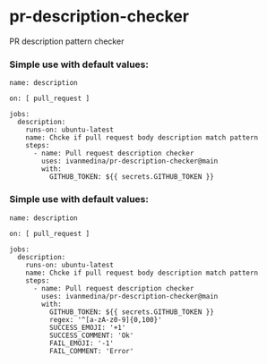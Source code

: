 # pr-description-checker
PR description pattern checker


### Simple use with default values:

```
name: description

on: [ pull_request ]

jobs:
  description: 
    runs-on: ubuntu-latest
    name: Chcke if pull request body description match pattern
    steps:
      - name: Pull request description checker
        uses: ivanmedina/pr-description-checker@main
        with:
          GITHUB_TOKEN: ${{ secrets.GITHUB_TOKEN }}
```

### Simple use with default values:

```
name: description

on: [ pull_request ]

jobs:
  description: 
    runs-on: ubuntu-latest
    name: Chcke if pull request body description match pattern
    steps:
      - name: Pull request description checker
        uses: ivanmedina/pr-description-checker@main
        with:
          GITHUB_TOKEN: ${{ secrets.GITHUB_TOKEN }}
          regex: '^[a-zA-z0-9]{0,100}'
          SUCCESS_EMOJI: '+1'
          SUCCESS_COMMENT: 'Ok'
          FAIL_EMOJI: '-1'
          FAIL_COMMENT: 'Error'
```